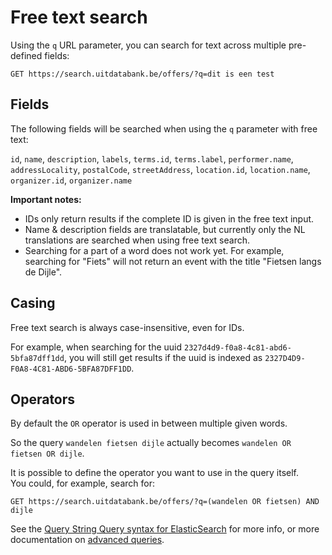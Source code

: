 # Free text search

Using the `q` URL parameter, you can search for text across multiple pre-defined fields:

```
GET https://search.uitdatabank.be/offers/?q=dit is een test
```

## Fields

The following fields will be searched when using the `q` parameter with free text:

`id`, `name`, `description`, `labels`, `terms.id`, `terms.label`, `performer.name`, `addressLocality`, `postalCode`, `streetAddress`, `location.id`, `location.name`, `organizer.id`, `organizer.name`

**Important notes:**

* IDs only return results if the complete ID is given in the free text input.
* Name & description fields are translatable, but currently only the NL translations are searched when using free text search.
* Searching for a part of a word does not work yet. For example, searching for "Fiets" will not return an event with the title "Fietsen langs de Dijle".

## Casing

Free text search is always case-insensitive, even for IDs.

For example, when searching for the uuid `2327d4d9-f0a8-4c81-abd6-5bfa87dff1dd`, you will still get results if the uuid is indexed as `2327D4D9-F0A8-4C81-ABD6-5BFA87DFF1DD`.

## Operators

By default the `OR` operator is used in between multiple given words.

So the query `wandelen fietsen dijle` actually becomes `wandelen OR fietsen OR dijle`.

It is possible to define the operator you want to use in the query itself.   
You could, for example, search for:

```
GET https://search.uitdatabank.be/offers/?q=(wandelen OR fietsen) AND dijle
```

See the [Query String Query syntax for ElasticSearch](https://www.elastic.co/guide/en/elasticsearch/reference/current/query-dsl-query-string-query.html#query-string-syntax) for more info, or more documentation on [advanced queries](/advanced-queries.md).



